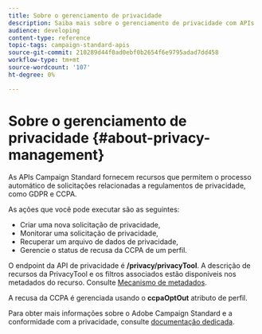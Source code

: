 ```yaml
---
title: Sobre o gerenciamento de privacidade
description: Saiba mais sobre o gerenciamento de privacidade com APIs
audience: developing
content-type: reference
topic-tags: campaign-standard-apis
source-git-commit: 210289d44f0ad0ebf0b2654f6e9795adad7dd458
workflow-type: tm+mt
source-wordcount: '107'
ht-degree: 0%

---
```



# Sobre o gerenciamento de privacidade {#about-privacy-management}

As APIs Campaign Standard fornecem recursos que permitem o processo automático de solicitações relacionadas a regulamentos de privacidade, como GDPR e CCPA.

As ações que você pode executar são as seguintes:

* Criar uma nova solicitação de privacidade,
* Monitorar uma solicitação de privacidade,
* Recuperar um arquivo de dados de privacidade,
* Gerencie o status de recusa da CCPA de um perfil.

O endpoint da API de privacidade é **/privacy/privacyTool**. A descrição de recursos da PrivacyTool e os filtros associados estão disponíveis nos metadados do recurso. Consulte [Mecanismo de metadados](../../api/using/metadata-mechanism.md).

A recusa da CCPA é gerenciada usando o **ccpaOptOut** atributo de perfil.

Para obter mais informações sobre o Adobe Campaign Standard e a conformidade com a privacidade, consulte [documentação dedicada](../../start/using/privacy-requests.md).
